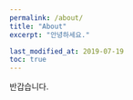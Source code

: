 ```yaml
---
permalink: /about/
title: "About"
excerpt: "안녕하세요."

last_modified_at: 2019-07-19
toc: true
---
```


반갑습니다.
